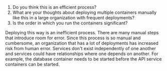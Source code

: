 1. Do you think this is an efficient process?
2. What are your thoughts about deploying multiple containers manually like this in a large organization with frequent deployments?
3. Is the order in which you run the containers significant?

Deploying this way is an inefficient process. There are many manual steps that introduce room for error. Since this process is so manual and cumbersome, an organization that has a lot of deployments has increased risk from human error. Services don't exist independently of one another and services could have relationships where one depends on another. For example, the database container needs to be started before the API service containers can be started.
